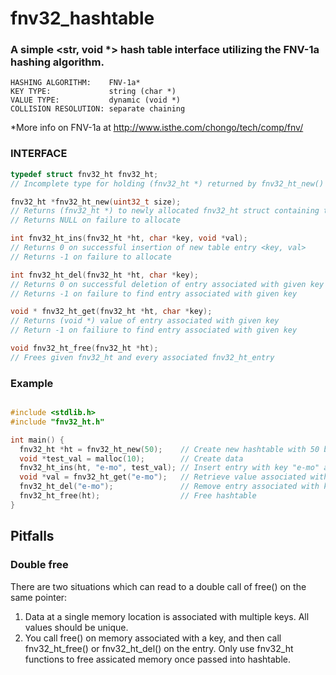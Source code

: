 # fnv32_hashtable
### A simple <str, void *> hash table interface utilizing the FNV-1a hashing algorithm.
```
HASHING ALGORITHM:    FNV-1a*  
KEY TYPE:             string (char *)  
VALUE TYPE:           dynamic (void *)  
COLLISION RESOLUTION: separate chaining
```
*More info on FNV-1a at http://www.isthe.com/chongo/tech/comp/fnv/
 
### INTERFACE 
```c
typedef struct fnv32_ht fnv32_ht;
// Incomplete type for holding (fnv32_ht *) returned by fnv32_ht_new()
```
```c
fnv32_ht *fnv32_ht_new(uint32_t size);
// Returns (fnv32_ht *) to newly allocated fnv32_ht struct containing table of given size
// Returns NULL on failure to allocate
```
```c
int fnv32_ht_ins(fnv32_ht *ht, char *key, void *val);
// Returns 0 on successful insertion of new table entry <key, val>
// Returns -1 on failure to allocate
```
```c
int fnv32_ht_del(fnv32_ht *ht, char *key);
// Returns 0 on successful deletion of entry associated with given key
// Returns -1 on failure to find entry associated with given key
```
```c
void * fnv32_ht_get(fnv32_ht *ht, char *key);
// Returns (void *) value of entry associated with given key
// Return -1 on failiure to find entry associated with given key
```
```c
void fnv32_ht_free(fnv32_ht *ht);
// Frees given fnv32_ht and every associated fnv32_ht_entry
```
### Example
```c

#include <stdlib.h>
#include "fnv32_ht.h"

int main() {
  fnv32_ht *ht = fnv32_ht_new(50);    // Create new hashtable with 50 buckets
  void *test_val = malloc(10);        // Create data
  fnv32_ht_ins(ht, "e-mo", test_val); // Insert entry with key "e-mo" and test_val pointer
  void *val = fnv32_ht_get("e-mo");   // Retrieve value associated with key "e-mo" (33)
  fnv32_ht_del("e-mo");               // Remove entry associated with key "e-mo"
  fnv32_ht_free(ht);                  // Free hashtable
}
```

## Pitfalls

### Double free
There are two situations which can read to a double call of free() on the same pointer:
1. Data at a single memory location is associated with multiple keys. All values should be unique.
2. You call free() on memory associated with a key, and then call fnv32_ht_free() or fnv32_ht_del() on the entry. Only use fnv32_ht functions to free assicated memory once passed into hashtable. 

